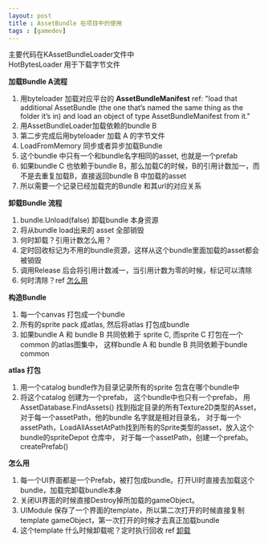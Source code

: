 ```yaml
---
layout: post
title : AssetBundle 在项目中的使用
tags : [gamedev]
---
```

主要代码在KAssetBundleLoader文件中  
HotBytesLoader 用于下载字节文件

**加载Bundle A流程**
1. 用byteloader 加载对应平台的 **AssetBundleManifest** 
  ref: "load that additional AssetBundle (the one that’s named the same thing as the folder it’s in) and load an object of type AssetBundleManifest from it."
2. 用AssetBundleLoader加载依赖的bundle B
3. 第二步完成后用byteloader 加载 A 的字节文件
4. LoadFromMemory 同步或者异步加载Bundle 
5. 这个bundle 中只有一个和bundle名字相同的asset, 也就是一个prefab
6. 如果bundle C 也依赖于bundle B，那么加载C的时候，B的引用计数加一，而不是去重复加载B，直接返回bundle B 中加载的asset
7. 所以需要一个记录已经加载完的Bundle 和其url的对应关系

**卸载Bundle 流程<a id="destroy"></a>**
1. bundle.Unload(false) 卸载bundle 本身资源
2. 将从bundle load出来的 asset 全部销毁
3. 何时卸载？引用计数怎么用？
4. 定时回收标记为不用的bundle资源，这样从这个bundle里面加载的asset都会被销毁
5. 调用Release 后会将引用计数减一，当引用计数为零的时候，标记可以清除
6. 何时清除？ref [怎么用](#usage)

**构造Bundle**
1. 每一个canvas 打包成一个bundle
2. 所有的sprite pack 成atlas, 然后将atlas 打包成bundle
3. 如果bundle A 和 bundle B 共同依赖于 sprite C, 而sprite C 打包在一个common 的atlas图集中，
  这样bundle A 和 bundle B 共同依赖于bundle common 

**atlas 打包**
1. 用一个catalog bundle作为目录记录所有的sprite 包含在哪个bundle中
2. 将这个catalog 创建为一个prefab， 这个bundle中也只有一个prefab，
  用AssetDatabase.FindAssets() 找到指定目录的所有Texture2D类型的Asset，
  对于每一个assetPath，他的bundle 名字就是相对目录名，
  对于每一个assetPath，LoadAllAssetAtPath找到所有的Sprite类型的asset，放入这个bundle的spriteDepot 仓库中，
  对于每一个assetPath，创建一个prefab。createPrefab()

**怎么用<a id="usage"></a>**

1. 每一个UI界面都是一个Prefab，被打包成bundle。打开UI时直接去加载这个bundle，加载完卸载bundle本身
2. 关闭UI界面的时候直接Destroy掉所加载的gameObject。
3. UIModule 保存了一个界面的template，所以第二次打开的时候直接复制template gameObject，第一次打开的时候才去真正加载bundle
4. 这个template 什么时候卸载呢？定时执行回收 ref [卸载](#destroy)

